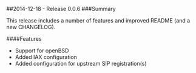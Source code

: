 ##2014-12-18 - Release 0.0.6
###Summary

This release includes a number of features and improved README (and a new CHANGELOG).

####Features
- Support for openBSD
- Added IAX configuration
- Added configuration for upstream SIP registration(s)
